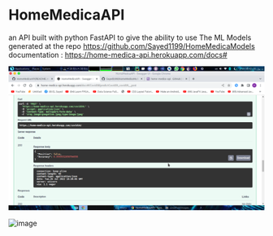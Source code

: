 # HomeMedicaAPI
an API built with python FastAPI to give the ability to use The ML Models generated at the repo https://github.com/Sayed1199/HomeMedicaModels                 
documentation : https://home-medica-api.herokuapp.com/docs#

![image](https://github.com/Sayed1199/HomeMedicaAPI/blob/main/screenshots/Screenshot%20at%202022-07-26%2022-38-42.png)

![image](https://raw.github.com/Sayed1199/CinemaDB/main/screenshots/Screenshot%20at%202022-07-26%2022-38-42.png)


